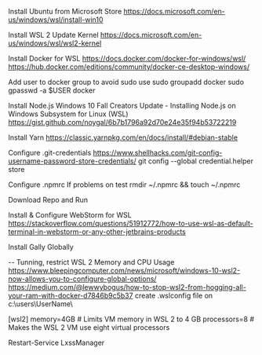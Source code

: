 Install Ubuntu from Microsoft Store
https://docs.microsoft.com/en-us/windows/wsl/install-win10

Install WSL 2 Update Kernel
https://docs.microsoft.com/en-us/windows/wsl/wsl2-kernel

Install Docker for WSL
https://docs.docker.com/docker-for-windows/wsl/
https://hub.docker.com/editions/community/docker-ce-desktop-windows/

Add user to docker group to avoid sudo use
sudo groupadd docker
sudo gpasswd -a $USER docker

Install Node.js
Windows 10 Fall Creators Update - Installing Node.js on Windows Subsystem for Linux (WSL)
https://gist.github.com/noygal/6b7b1796a92d70e24e35f94b53722219

Install Yarn
https://classic.yarnpkg.com/en/docs/install/#debian-stable

Configure .git-credentials
https://www.shellhacks.com/git-config-username-password-store-credentials/
git config --global credential.helper store

Configure .npmrc
If problems on test
rmdir ~/.npmrc && touch ~/.npmrc

Download Repo and Run

Install & Configure WebStorm for WSL
https://stackoverflow.com/questions/51912772/how-to-use-wsl-as-default-terminal-in-webstorm-or-any-other-jetbrains-products

Install Gally Globally

-- Tunning, restrict WSL 2 Memory and CPU Usage
https://www.bleepingcomputer.com/news/microsoft/windows-10-wsl2-now-allows-you-to-configure-global-options/
https://medium.com/@lewwybogus/how-to-stop-wsl2-from-hogging-all-your-ram-with-docker-d7846b9c5b37
create .wslconfig file on c:\users\UserName\

[wsl2]
memory=4GB # Limits VM memory in WSL 2 to 4 GB
processors=8 # Makes the WSL 2 VM use eight virtual processors

Restart-Service LxssManager
